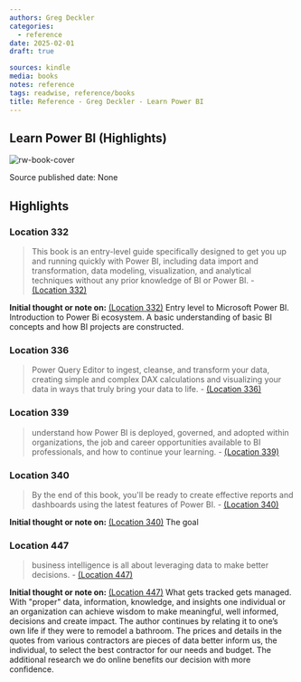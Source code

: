 ```yaml
---
authors: Greg Deckler
categories:
  - reference
date: 2025-02-01
draft: true

sources: kindle
media: books
notes: reference
tags: readwise, reference/books
title: Reference - Greg Deckler - Learn Power BI
---
```


## Learn Power BI (Highlights)

![rw-book-cover](https://m.media-amazon.com/images/I/8134bCWKChL._SY160.jpg)

Source published date: None

## Highlights

### Location 332

> This book is an entry-level guide specifically designed to get you up and running quickly with Power BI, including data import and transformation, data modeling, visualization, and analytical techniques without any prior knowledge of BI or Power BI.
> \- [(Location 332)](https://readwise.io/to_kindle?action=open&asin=B09K4479P2&location=332)

**Initial thought or note on:** [(Location 332)](https://readwise.io/to_kindle?action=open&asin=B09K4479P2&location=332)
Entry level to Microsoft Power BI. Introduction to Power Bi ecosystem. A basic understanding of basic BI concepts and how BI projects are constructed.

### Location 336

> Power Query Editor to ingest, cleanse, and transform your data, creating simple and complex DAX calculations and visualizing your data in ways that truly bring your data to life.
> \- [(Location 336)](https://readwise.io/to_kindle?action=open&asin=B09K4479P2&location=336)

### Location 339

> understand how Power BI is deployed, governed, and adopted within organizations, the job and career opportunities available to BI professionals, and how to continue your learning.
> \- [(Location 339)](https://readwise.io/to_kindle?action=open&asin=B09K4479P2&location=339)

### Location 340

> By the end of this book, you'll be ready to create effective reports and dashboards using the latest features of Power BI.
> \- [(Location 340)](https://readwise.io/to_kindle?action=open&asin=B09K4479P2&location=340)

**Initial thought or note on:** [(Location 340)](https://readwise.io/to_kindle?action=open&asin=B09K4479P2&location=340)
The goal

### Location 447

> business intelligence is all about leveraging data to make better decisions.
> \- [(Location 447)](https://readwise.io/to_kindle?action=open&asin=B09K4479P2&location=447)

**Initial thought or note on:** [(Location 447)](https://readwise.io/to_kindle?action=open&asin=B09K4479P2&location=447)
What gets tracked gets managed. With "proper" data, information, knowledge, and insights one individual or an organization can achieve wisdom to make meaningful, well informed, decisions and create impact. The author continues by relating it to one’s own life if they were to remodel a bathroom. The prices and details in the quotes from various contractors are pieces of data better inform us, the individual, to select the best contractor for our needs and budget. The additional research we do online benefits our decision with more confidence.
